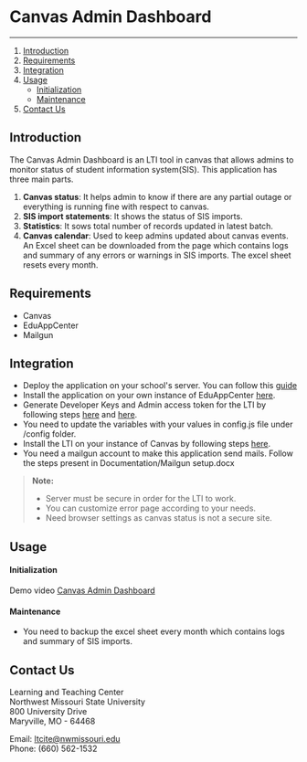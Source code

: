 
# Canvas Admin Dashboard
-------------

1. [Introduction](#introduction)
2. [Requirements](#requirements)
3. [Integration](#integration)
4. [Usage](#usage)
   - [Initialization](#initialization)
   - [Maintenance](#maintenance)
5. [Contact Us](#contact-us)

## Introduction

The Canvas Admin Dashboard is an LTI tool in canvas that allows admins to monitor status of student information system(SIS). This application has three main parts. 
1. **Canvas status**: It helps admin to know if there are any partial outage or everything is running fine with respect to canvas.
2.  **SIS import statements**: It shows the status of SIS imports.
3. **Statistics**: It sows total number of records updated in latest batch.
4. **Canvas calendar**: Used to keep admins updated about canvas events.
An Excel sheet can be downloaded from the page which contains logs and summary of any errors or warnings in SIS imports. The excel sheet resets every month.

## Requirements
- Canvas
- EduAppCenter
- Mailgun

## Integration
- Deploy the application on your school's server. You can follow this [guide][2]
- Install the application on your own instance of EduAppCenter [here][3]. 
- Generate Developer Keys and Admin access token for the LTI by following steps [here][4] and [here][5].
- You need to update the variables with your values in config.js file under /config folder.
- Install the LTI on your instance of Canvas by following steps [here][6].
- You need a mailgun account to make this application send mails. Follow the steps present in Documentation/Mailgun setup.docx

> **Note:**
> - Server must be secure in order for the LTI to work.
> - You can customize error page according to your needs.
> - Need browser settings as canvas status is not a secure  site.

## Usage
#### Initialization
Demo video [Canvas Admin Dashboard][7]
#### Maintenance
- You need to backup the excel sheet every month which contains logs and summary of SIS imports.

## Contact Us
Learning and Teaching Center  
Northwest Missouri State University  
800 University Drive  
Maryville, MO - 64468  

Email: [ltcite@nwmissouri.edu](ltcite@nwmissouri.edu)  
Phone: (660) 562-1532

[1]: https://canvas.instructure.com/
[2]: https://www.digitalocean.com/community/tutorials/how-to-set-up-a-node-js-application-for-production-on-ubuntu-16-04
[3]: http://eduappcenter.com/
[4]: https://community.canvaslms.com/docs/DOC-10864-4214441833
[5]: https://community.canvaslms.com/docs/DOC-10806-4214724194
[6]: https://community.canvaslms.com/docs/DOC-10756-421474559
[7]: https://youtu.be/h-01gYxlcE8
